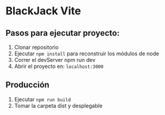 # BlackJack Vite

## Pasos para ejecutar proyecto:

1. Clonar repositorio
2. Ejecutar `npm install` para reconstruir los módulos de node
3. Correr el devServer npm run dev
4. Abrir el proyecto en: `localhost:3000`

## Producción
1. Ejecutar `npm run build`
2. Tomar la carpeta dist y desplegable
